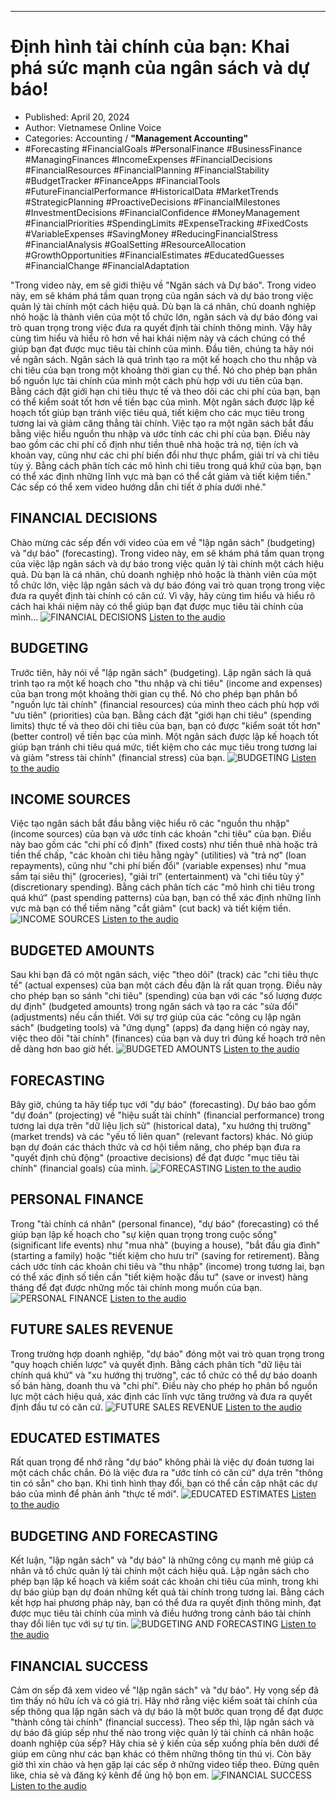 
---

# Định hình tài chính của bạn: Khai phá sức mạnh của ngân sách và dự báo!

- Published: April 20, 2024
- Author: Vietnamese Online Voice
- Categories: Accounting / **"Management Accounting"**
- #Forecasting #FinancialGoals #PersonalFinance #BusinessFinance #ManagingFinances #IncomeExpenses #FinancialDecisions #FinancialResources #FinancialPlanning #FinancialStability #BudgetTracker #FinanceApps #FinancialTools #FutureFinancialPerformance #HistoricalData #MarketTrends #StrategicPlanning #ProactiveDecisions #FinancialMilestones #InvestmentDecisions #FinancialConfidence #MoneyManagement #FinancialPriorities #SpendingLimits #ExpenseTracking #FixedCosts #VariableExpenses #SavingMoney #ReducingFinancialStress #FinancialAnalysis #GoalSetting #ResourceAllocation #GrowthOpportunities #FinancialEstimates #EducatedGuesses #FinancialChange #FinancialAdaptation

"Trong video này, em sẽ giới thiệu về "Ngân sách và Dự báo". Trong video này, em sẽ khám phá tầm quan trọng của ngân sách và dự báo trong việc quản lý tài chính một cách hiệu quả. Dù bạn là cá nhân, chủ doanh nghiệp nhỏ hoặc là thành viên của một tổ chức lớn, ngân sách và dự báo đóng vai trò quan trọng trong việc đưa ra quyết định tài chính thông minh. Vậy hãy cùng tìm hiểu và hiểu rõ hơn về hai khái niệm này và cách chúng có thể giúp bạn đạt được mục tiêu tài chính của mình. Đầu tiên, chúng ta hãy nói về ngân sách. Ngân sách là quá trình tạo ra một kế hoạch cho thu nhập và chi tiêu của bạn trong một khoảng thời gian cụ thể. Nó cho phép bạn phân bổ nguồn lực tài chính của mình một cách phù hợp với ưu tiên của bạn. Bằng cách đặt giới hạn chi tiêu thực tế và theo dõi các chi phí của bạn, bạn có thể kiểm soát tốt hơn về tiền bạc của mình. Một ngân sách được lập kế hoạch tốt giúp bạn tránh việc tiêu quá, tiết kiệm cho các mục tiêu trong tương lai và giảm căng thẳng tài chính. Việc tạo ra một ngân sách bắt đầu bằng việc hiểu nguồn thu nhập và ước tính các chi phí của bạn. Điều này bao gồm các chi phí cố định như tiền thuê nhà hoặc trả nợ, tiện ích và khoản vay, cũng như các chi phí biến đổi như thực phẩm, giải trí và chi tiêu tùy ý. Bằng cách phân tích các mô hình chi tiêu trong quá khứ của bạn, bạn có thể xác định những lĩnh vực mà bạn có thể cắt giảm và tiết kiệm tiền." Các sếp có thể xem video hướng dẫn chi tiết ở phía dưới nhé."


## FINANCIAL DECISIONS

Chào mừng các sếp đến với video của em về "lập ngân sách" (budgeting) và "dự báo" (forecasting). Trong video này, em sẽ khám phá tầm quan trọng của việc lập ngân sách và dự báo trong việc quản lý tài chính một cách hiệu quả. Dù bạn là cá nhân, chủ doanh nghiệp nhỏ hoặc là thành viên của một tổ chức lớn, việc lập ngân sách và dự báo đóng vai trò quan trọng trong việc đưa ra quyết định tài chính có căn cứ. Vì vậy, hãy cùng tìm hiểu và hiểu rõ cách hai khái niệm này có thể giúp bạn đạt được mục tiêu tài chính của mình...
![FINANCIAL DECISIONS](https://http-archiver-apis-production-80.schnworks.com/storage/images/transitions/2024-04-20/transition--17530521701-Montserrat-Bold-4A148C.jpg)
[Listen to the audio](https://http-archiver-apis-production-80.schnworks.com/storage/audio/file-17570496822.mp3)



## BUDGETING

Trước tiên, hãy nói về "lập ngân sách" (budgeting). Lập ngân sách là quá trình tạo ra một kế hoạch cho "thu nhập và chi tiêu" (income and expenses) của bạn trong một khoảng thời gian cụ thể. Nó cho phép bạn phân bổ "nguồn lực tài chính" (financial resources) của mình theo cách phù hợp với "ưu tiên" (priorities) của bạn. Bằng cách đặt "giới hạn chi tiêu" (spending limits) thực tế và theo dõi chi tiêu của bạn, bạn có được "kiểm soát tốt hơn" (better control) về tiền bạc của mình. Một ngân sách được lập kế hoạch tốt giúp bạn tránh chi tiêu quá mức, tiết kiệm cho các mục tiêu trong tương lai và giảm "stress tài chính" (financial stress) của bạn.
![BUDGETING](https://http-archiver-apis-production-80.schnworks.com/storage/images/transitions/2024-04-20/transition-47952822909-Montserrat-Black-303F9F.jpg)
[Listen to the audio](https://http-archiver-apis-production-80.schnworks.com/storage/audio/file-14315131343.mp3)



## INCOME SOURCES

Việc tạo ngân sách bắt đầu bằng việc hiểu rõ các "nguồn thu nhập" (income sources) của bạn và ước tính các khoản "chi tiêu" của bạn. Điều này bao gồm các "chi phí cố định" (fixed costs) như tiền thuê nhà hoặc trả tiền thế chấp, "các khoản chi tiêu hằng ngày" (utilities) và "trả nợ" (loan repayments), cũng như "chi phí biến đổi" (variable expenses) như "mua sắm tại siêu thị" (groceries), "giải trí" (entertainment) và "chi tiêu tùy ý" (discretionary spending). Bằng cách phân tích các "mô hình chi tiêu trong quá khứ" (past spending patterns) của bạn, bạn có thể xác định những lĩnh vực mà bạn có thể tiềm năng "cắt giảm" (cut back) và tiết kiệm tiền.
![INCOME SOURCES](https://http-archiver-apis-production-80.schnworks.com/storage/images/transitions/2024-04-20/transition-31580780426-Montserrat-Regular-283593.jpg)
[Listen to the audio](https://http-archiver-apis-production-80.schnworks.com/storage/audio/file-55401647829.mp3)



## BUDGETED AMOUNTS

Sau khi bạn đã có một ngân sách, việc "theo dõi" (track) các "chi tiêu thực tế" (actual expenses) của bạn một cách đều đặn là rất quan trọng. Điều này cho phép bạn so sánh "chi tiêu" (spending) của bạn với các "số lượng được dự định" (budgeted amounts) trong ngân sách và tạo ra các "sửa đổi" (adjustments) nếu cần thiết. Với sự trợ giúp của các "công cụ lập ngân sách" (budgeting tools) và "ứng dụng" (apps) đa dạng hiện có ngày nay, việc theo dõi "tài chính" (finances) của bạn và duy trì đúng kế hoạch trở nên dễ dàng hơn bao giờ hết.
![BUDGETED AMOUNTS](https://http-archiver-apis-production-80.schnworks.com/storage/images/transitions/2024-04-20/transition--35100286867-Montserrat-Bold-4A148C.jpg)
[Listen to the audio](https://http-archiver-apis-production-80.schnworks.com/storage/audio/file-4435159382.mp3)



## FORECASTING

Bây giờ, chúng ta hãy tiếp tục với "dự báo" (forecasting). Dự báo bao gồm "dự đoán" (projecting) về "hiệu suất tài chính" (financial performance) trong tương lai dựa trên "dữ liệu lịch sử" (historical data), "xu hướng thị trường" (market trends) và các "yếu tố liên quan" (relevant factors) khác. Nó giúp bạn dự đoán các thách thức và cơ hội tiềm năng, cho phép bạn đưa ra "quyết định chủ động" (proactive decisions) để đạt được "mục tiêu tài chính" (financial goals) của mình.
![FORECASTING](https://http-archiver-apis-production-80.schnworks.com/storage/images/transitions/2024-04-20/transition-9056738436-Montserrat-Medium-303F9F.jpg)
[Listen to the audio](https://http-archiver-apis-production-80.schnworks.com/storage/audio/file-3042725780.mp3)



## PERSONAL FINANCE

Trong "tài chính cá nhân" (personal finance), "dự báo" (forecasting) có thể giúp bạn lập kế hoạch cho "sự kiện quan trọng trong cuộc sống" (significant life events) như "mua nhà" (buying a house), "bắt đầu gia đình" (starting a family) hoặc "tiết kiệm cho hưu trí" (saving for retirement). Bằng cách ước tính các khoản chi tiêu và "thu nhập" (income) trong tương lai, bạn có thể xác định số tiền cần "tiết kiệm hoặc đầu tư" (save or invest) hàng tháng để đạt được những mốc tài chính mong muốn của bạn.
![PERSONAL FINANCE](https://http-archiver-apis-production-80.schnworks.com/storage/images/transitions/2024-04-20/transition--10153516641-Montserrat-ExtraBold-512DA8.jpg)
[Listen to the audio](https://http-archiver-apis-production-80.schnworks.com/storage/audio/file-8039188178.mp3)



## FUTURE SALES REVENUE

Trong trường hợp doanh nghiệp, "dự báo" đóng một vai trò quan trọng trong "quy hoạch chiến lược" và quyết định. Bằng cách phân tích "dữ liệu tài chính quá khứ" và "xu hướng thị trường", các tổ chức có thể dự báo doanh số bán hàng, doanh thu và "chi phí". Điều này cho phép họ phân bổ nguồn lực một cách hiệu quả, xác định các lĩnh vực tăng trưởng và đưa ra quyết định đầu tư có căn cứ.
![FUTURE SALES REVENUE](https://http-archiver-apis-production-80.schnworks.com/storage/images/transitions/2024-04-20/transition--37950058833-Montserrat-ExtraBold-283593.jpg)
[Listen to the audio](https://http-archiver-apis-production-80.schnworks.com/storage/audio/file-2808981722.mp3)



## EDUCATED ESTIMATES

Rất quan trọng để nhớ rằng "dự báo" không phải là việc dự đoán tương lai một cách chắc chắn. Đó là việc đưa ra "ước tính có căn cứ" dựa trên "thông tin có sẵn" cho bạn. Khi tình hình thay đổi, bạn có thể cần cập nhật các dự báo của mình để phản ánh "thực tế mới".
![EDUCATED ESTIMATES](https://http-archiver-apis-production-80.schnworks.com/storage/images/transitions/2024-04-20/transition-24993959008-Montserrat-Medium-283593.jpg)
[Listen to the audio](https://http-archiver-apis-production-80.schnworks.com/storage/audio/file-1661225021.mp3)



## BUDGETING AND FORECASTING

Kết luận, "lập ngân sách" và "dự báo" là những công cụ mạnh mẽ giúp cá nhân và tổ chức quản lý tài chính một cách hiệu quả. Lập ngân sách cho phép bạn lập kế hoạch và kiểm soát các khoản chi tiêu của mình, trong khi dự báo giúp bạn dự đoán những kết quả tài chính trong tương lai. Bằng cách kết hợp hai phương pháp này, bạn có thể đưa ra quyết định thông minh, đạt được mục tiêu tài chính của mình và điều hướng trong cảnh báo tài chính thay đổi liên tục với sự tự tin.
![BUDGETING AND FORECASTING](https://http-archiver-apis-production-80.schnworks.com/storage/images/transitions/2024-04-20/transition-4837154156-Montserrat-ExtraBold-673AB7.jpg)
[Listen to the audio](https://http-archiver-apis-production-80.schnworks.com/storage/audio/file-16660016323.mp3)



## FINANCIAL SUCCESS

Cảm ơn sếp đã xem video về "lập ngân sách" và "dự báo". Hy vọng sếp đã tìm thấy nó hữu ích và có giá trị. Hãy nhớ rằng việc kiểm soát tài chính của sếp thông qua lập ngân sách và dự báo là một bước quan trọng để đạt được "thành công tài chính" (financial success). Theo sếp thì, lập ngân sách và dự báo đã giúp sếp như thế nào trong việc quản lý tài chính cá nhân hoặc doanh nghiệp của sếp? Hãy chia sẻ ý kiến của sếp xuống phía bên dưới để giúp em cũng như các bạn khác có thêm những thông tin thú vị. Còn bây giờ thì xin chào và hẹn gặp lại các sếp ở những video tiếp theo. Đừng quên like, chia sẻ và đăng ký kênh để ủng hộ bọn em.
![FINANCIAL SUCCESS](https://http-archiver-apis-production-80.schnworks.com/storage/images/transitions/2024-04-20/transition-5689805173-Montserrat-Regular-9C27B0.jpg)
[Listen to the audio](https://http-archiver-apis-production-80.schnworks.com/storage/audio/file-33747118687.mp3)

